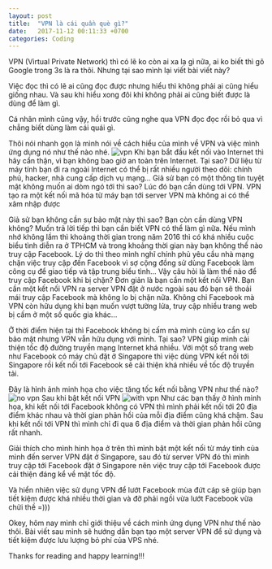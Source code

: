 ```yaml
---
layout: post
title:  "VPN là cái quần què gì?"
date:   2017-11-12 00:11:33 +0700
categories: Coding
---
```

VPN (Virtual Private Network) thì có lẽ ko còn ai xa lạ gì nữa, ai ko biết thì gõ Google trong 3s là ra thôi. Nhưng tại sao mình lại viết bài viết này?

Việc đọc thì có lẽ ai cũng đọc được nhưng hiểu thì không phải ai cũng hiểu giống nhau. Và sau khi hiểu xong đôi khi không phải ai cũng biết được là dùng để làm gì.

Cá nhân mình cũng vậy, hồi trước cũng nghe qua VPN đọc đọc rồi bỏ qua vì chẳng biết dùng làm cái quái gì.

Thôi nói nhanh gọn là mình nói về cách hiểu của mình về VPN và việc mình ứng dụng nó như thế nào nhé.
![vpn](/assets/images/chto-takoye-vpn-09.jpg)
Khi bạn bắt đầu kết nối vào Internet thì hãy cẩn thận, vì bạn không bao giờ an toàn trên Internet. Tại sao? Dữ liệu từ máy tính bạn đi ra ngoài Internet có thể bị rất nhiều người theo dõi: chính phủ, hacker, nhà cung cấp dịch vụ mạng... Giả sử bạn có một thông tin tuyệt mật không muốn ai dòm ngó tới thì sao? Lúc đó bạn cần dùng tới VPN. VPN tạo ra một kết nối mã hóa từ máy bạn tới server VPN mà không ai có thể xâm nhập được

Giả sử bạn không cần sự bảo mật này thì sao? Bạn còn cần dùng VPN không? Muốn trả lời tiếp thì bạn cần biết VPN có thể làm gì nữa. Nếu mình nhớ không lầm thì khoảng thời gian trong năm 2016 thì có khá nhiều cuộc biểu tình diễn ra ở TPHCM và trong khoảng thời gian này bạn không thể nào truy cập Facebook. Lý do thì theo mình nghĩ chính phủ yêu cầu nhà mạng chặn việc truy cập đến Facebook vì sợ cộng đồng sử dùng Facebook làm công cụ để giao tiếp và tập trung biểu tình... Vậy câu hỏi là làm thế nào để truy cập Facebook khi bị chặn? Đơn giản là bạn cần một kết nối VPN. Bạn cần một kết nối VPN ra server VPN đặt ở nước ngoài sau đó bạn sẽ thoải mái truy cập Facebook mà không lo bị chặn nữa. Không chỉ Facebook mà VPN còn hữu dụng khi bạn muốn vượt tường lửa, truy cập nhiều trang web bị cấm ở một số quốc gia khác...

Ở thời điểm hiện tại thì Facebook không bị cấm mà mình cũng ko cần sự bảo mật nhưng VPN vẫn hữu dụng với mình. Tại sao? VPN giúp mình cải thiện tốc độ đường truyền mạng Internet khá nhiều. Với một số trang web như Facebook có máy chủ đặt ở Singapore thì việc dùng VPN kết nối tới Singapore rồi kết nối tới Facebook sẽ cải thiện khá nhiều về tốc độ truyền tải.

Đây là hình ảnh minh họa cho việc tăng tốc kết nối bằng VPN như thế nào?
![no vpn](/assets/images/Screen-Shot-2017-11-12-at-9.35.18-PM.png)
Sau khi bật kết nối VPN
![with vpn](/assets/images/Screen-Shot-2017-11-12-at-9.37.56-PM.png)
Như các bạn thấy ở hình minh họa, khi kết nối tới Facebook không có VPN thì mình phải kết nối tới 20 địa điểm khác nhau và thời gian phản hồi của mỗi địa điểm cũng khá chậm. Sau khi kết nối tới VPN thì mình chỉ đi qua 6 địa điểm và thời gian phản hồi cũng rất nhanh.

Giải thích cho mình hinh họa ở trên thì mình bật một kết nối từ máy tính của mình đến server VPN đặt ở Singapore, sau đó từ server VPN đó thì mình truy cập tới Facebook đặt ở Singapore nên việc truy cập tới Facebook được cải thiện đáng kể về mặt tốc độ.

Và hiển nhiên việc sử dụng VPN để lướt Facebook mùa đứt cáp sẽ giúp bạn tiết kiệm được khá nhiều thời gian và đỡ phải ngồi vừa lướt Facebook vừa chửi thề =)))

Okey, hôm nay mình chỉ giới thiệu về cách mình ứng dụng VPN như thế nào thôi. Bài viết sau mình sẽ hướng dẫn bạn tạo một server VPN để sử dụng và tiết kiệm được lưu lượng bỏ phí của VPS nhé.

Thanks for reading and happy learning!!!
